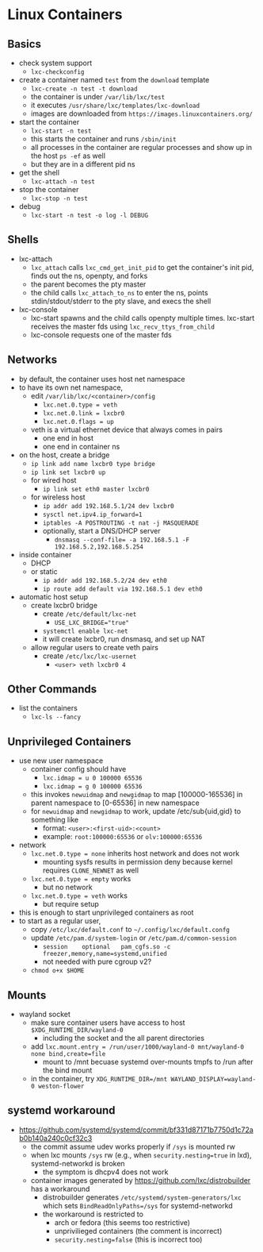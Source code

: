 Linux Containers
================

## Basics

- check system support
  - `lxc-checkconfig`
- create a container named `test` from the `download` template
  - `lxc-create -n test -t download`
  - the container is under `/var/lib/lxc/test`
  - it executes `/usr/share/lxc/templates/lxc-download`
  - images are downloaded from `https://images.linuxcontainers.org/`
- start the container
  - `lxc-start -n test`
  - this starts the container and runs `/sbin/init`
  - all processes in the container are regular processes and show up in the
    host `ps -ef` as well
  - but they are in a different pid ns
- get the shell
  - `lxc-attach -n test`
- stop the container
  - `lxc-stop -n test`
- debug
  - `lxc-start -n test -o log -l DEBUG`

## Shells

- lxc-attach
  - `lxc_attach` calls `lxc_cmd_get_init_pid` to get the container's init pid,
    finds out the ns, openpty, and forks
  - the parent becomes the pty master
  - the child calls `lxc_attach_to_ns` to enter the ns, points
    stdin/stdout/stderr to the pty slave, and execs the shell
- lxc-console
  - lxc-start spawns and the child calls openpty multiple times.  lxc-start
    receives the master fds using `lxc_recv_ttys_from_child`
  - lxc-console requests one of the master fds

## Networks

- by default, the container uses host net namespace
- to have its own net namespace,
  - edit `/var/lib/lxc/<container>/config`
    - `lxc.net.0.type = veth`
    - `lxc.net.0.link = lxcbr0`
    - `lxc.net.0.flags = up`
  - veth is a virtual ethernet device that always comes in pairs
    - one end in host
    - one end in container ns
- on the host, create a bridge
  - `ip link add name lxcbr0 type bridge`
  - `ip link set lxcbr0 up`
  - for wired host
    - `ip link set eth0 master lxcbr0`
  - for wireless host
    - `ip addr add 192.168.5.1/24 dev lxcbr0`
    - `sysctl net.ipv4.ip_forward=1`
    - `iptables -A POSTROUTING -t nat -j MASQUERADE`
    - optionally, start a DNS/DHCP server
      - `dnsmasq --conf-file= -a 192.168.5.1 -F 192.168.5.2,192.168.5.254`
- inside container
  - DHCP
  - or static
    - `ip addr add 192.168.5.2/24 dev eth0`
    - `ip route add default via 192.168.5.1 dev eth0`
- automatic host setup
  - create lxcbr0 bridge
    - create `/etc/default/lxc-net`
      - `USE_LXC_BRIDGE="true"`
    - `systemctl enable lxc-net`
    - it will create lxcbr0, run dnsmasq, and set up NAT
  - allow regular users to create veth pairs
    - create `/etc/lxc/lxc-usernet`
      - `<user> veth lxcbr0 4`

## Other Commands

- list the containers
  - `lxc-ls --fancy`

## Unprivileged Containers

- use new user namespace
  - container config should have
    - `lxc.idmap = u 0 100000 65536`
    - `lxc.idmap = g 0 100000 65536`
  - this invokes `newuidmap` and `newgidmap` to map [100000-165536] in parent
    namespace to [0-65536] in new namespace
  - for `newuidmap` and `newgidmap` to work, update /etc/sub{uid,gid} to
    something like
    - format: `<user>:<first-uid>:<count>`
    - example: `root:100000:65536` or `olv:100000:65536`
- network
  - `lxc.net.0.type = none` inherits host network and does not work
    - mounting sysfs results in permission deny because kernel requires
      `CLONE_NEWNET` as well
  - `lxc.net.0.type = empty` works
    - but no network
  - `lxc.net.0.type = veth` works
    - but require setup
- this is enough to start unprivileged containers as root
- to start as a regular user,
  - copy `/etc/lxc/default.conf` to `~/.config/lxc/default.confg`
  - update `/etc/pam.d/system-login` or `/etc/pam.d/common-session`
    - `session    optional   pam_cgfs.so -c freezer,memory,name=systemd,unified`
    - not needed with pure cgroup v2?
  - `chmod o+x $HOME`

## Mounts

- wayland socket
  - make sure container users have access to host `$XDG_RUNTIME_DIR/wayland-0`
    - including the socket and the all parent directories
  - add `lxc.mount.entry = /run/user/1000/wayland-0 mnt/wayland-0 none bind,create=file`
    - mount to /mnt becuase systemd over-mounts tmpfs to /run after the bind mount
  - in the container, try `XDG_RUNTIME_DIR=/mnt WAYLAND_DISPLAY=wayland-0 weston-flower`

## systemd workaround

- <https://github.com/systemd/systemd/commit/bf331d87171b7750d1c72ab0b140a240c0cf32c3>
  - the commit assume udev works properly if `/sys` is mounted rw
  - when lxc mounts `/sys` rw (e.g., when `security.nesting=true` in lxd),
    systemd-networkd is broken
    - the symptom is dhcpv4 does not work
  - container images generated by <https://github.com/lxc/distrobuilder> has a
    workaround
    - distrobuilder generates `/etc/systemd/system-generators/lxc` which sets
      `BindReadOnlyPaths=/sys` for systemd-networkd
    - the workaround is restricted to
      - arch or fedora (this seems too restrictive)
      - unprivilieged containers (the comment is incorrect)
      - `security.nesting=false` (this is incorrect too)
